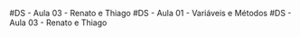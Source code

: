 #DS - Aula 03 - Renato e Thiago
#DS - Aula 01 - Variáveis e Métodos
#DS - Aula 03 - Renato e Thiago
